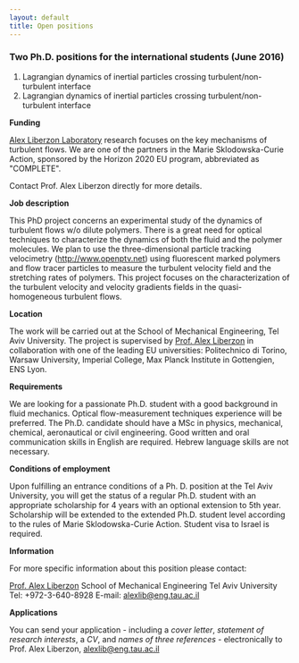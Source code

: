```yaml
---
layout: default
title: Open positions
---
```


### Two Ph.D. positions for the international students (June 2016)

1. Lagrangian dynamics of inertial particles crossing turbulent/non-turbulent interface
1. Lagrangian dynamics of inertial particles crossing turbulent/non-turbulent interface


**Funding**

[Alex Liberzon Laboratory](http://goo.gl/AxBCv) research focuses on the key mechanisms of turbulent flows. We are one of the partners in the Marie Sklodowska-Curie Action, sponsored by the Horizon 2020 EU program, abbreviated as "COMPLETE". 

Contact Prof. Alex Liberzon directly for more details.  

**Job description**


This PhD project concerns an experimental study of the dynamics of turbulent flows w/o dilute polymers. There is a great need for optical techniques to characterize the dynamics of both the fluid and the polymer molecules. We plan to use the three-dimensional particle tracking velocimetry (http://www.openptv.net) using fluorescent marked polymers and flow tracer particles to measure the turbulent velocity field and the stretching rates of polymers. This project focuses on the characterization of the turbulent velocity and velocity gradients fields in the quasi-homogeneous turbulent flows. 

**Location**


The work will be carried out at the School of Mechanical Engineering, Tel Aviv University. The project is supervised by [Prof. Alex Liberzon](http://www.eng.tau.ac.il/~alexlib) in collaboration with one of the leading EU universities: Politechnico di Torino, Warsaw University, Imperial College, Max Planck Institute in Gottengien, ENS Lyon.

**Requirements**


We are looking for a passionate Ph.D. student with a good background in fluid mechanics. Optical flow-measurement techniques experience will be preferred. The Ph.D. candidate should have a MSc in physics, mechanical, chemical, aeronautical or civil engineering. Good written and oral communication skills in English are required. Hebrew language skills are not necessary.

**Conditions of employment**

Upon fulfilling an entrance conditions of a Ph. D. position at the Tel Aviv University, you will get the status of a regular Ph.D. student with an appropriate scholarship for 4 years with an optional extension to 5th year. Scholarship will be extended to the extended Ph.D. student level according to the rules of Marie Sklodowska-Curie Action. Student visa to Israel is required. 

**Information**

For more specific information about this position please contact:

[Prof. Alex Liberzon](http://www.eng.tau.ac.il/~alexlib) 
School of Mechanical Engineering 
Tel Aviv University 
Tel: +972-3-640-8928 
E-mail: [alexlib@eng.tau.ac.il](mailto:alexlib@eng.tau.ac.il)

**Applications**


You can send your application - including a *cover letter*, *statement of research interests*, a *CV*, and *names of three references* - electronically to Prof. Alex Liberzon, [alexlib@eng.tau.ac.il](mailto:alexlib@eng.tau.ac.il)